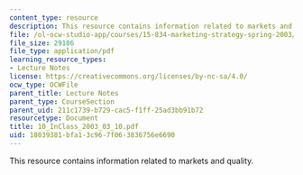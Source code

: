 ```yaml
---
content_type: resource
description: This resource contains information related to markets and quality.
file: /ol-ocw-studio-app/courses/15-834-marketing-strategy-spring-2003/18039381bfa13c967f063836756e6690_10_InClass_2003_03_10.pdf
file_size: 29186
file_type: application/pdf
learning_resource_types:
- Lecture Notes
license: https://creativecommons.org/licenses/by-nc-sa/4.0/
ocw_type: OCWFile
parent_title: Lecture Notes
parent_type: CourseSection
parent_uid: 211c1739-b729-cac5-f1ff-25ad3bb91b72
resourcetype: Document
title: 10_InClass_2003_03_10.pdf
uid: 18039381-bfa1-3c96-7f06-3836756e6690
---
```

This resource contains information related to markets and quality.